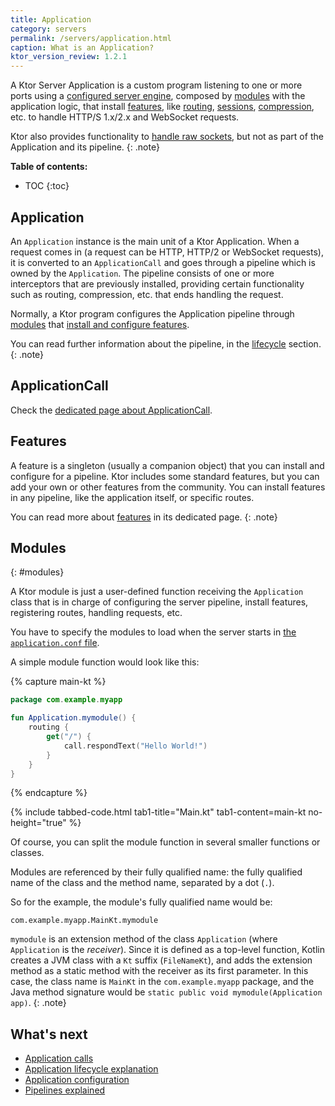 ```yaml
---
title: Application
category: servers
permalink: /servers/application.html
caption: What is an Application? 
ktor_version_review: 1.2.1
---
```


A Ktor Server Application is a custom program listening to one or more ports using a [configured server engine](/servers/configuration.html),
composed by [modules](#modules) with the application logic, that install [features](#features), like [routing](/servers/features/routing.html),
[sessions](/servers/features/sessions.html), [compression](/servers/features/compression.html), etc. to handle HTTP/S 1.x/2.x and WebSocket requests.

Ktor also provides functionality to [handle raw sockets](/servers/raw-sockets.html), but not as part of the Application and
its pipeline.
{: .note}

**Table of contents:**

* TOC
{:toc}

## Application

An `Application` instance is the main unit of a Ktor Application. When a request comes in
(a request can be HTTP, HTTP/2 or WebSocket requests), it is converted to an `ApplicationCall`
and goes through a pipeline which is owned by the `Application`. The pipeline consists of one or more
interceptors that are previously installed, providing certain functionality such as routing,
compression, etc. that ends handling the request.

Normally, a Ktor program configures the Application pipeline through [modules](#modules)
that [install and configure features](#features).

You can read further information about the pipeline, in the [lifecycle](/servers/lifecycle.html) section.
{: .note}

## ApplicationCall

Check the [dedicated page about ApplicationCall](/servers/calls.html).

## Features

A feature is a singleton (usually a companion object) that you can install and configure for a pipeline.
Ktor includes some standard features, but you can add your own or other features from the community. 
You can install features in any pipeline, like the application itself, or specific routes.

You can read more about [features](/servers/features.html) in its dedicated page.
{: .note}

## Modules
{: #modules}

A Ktor module is just a user-defined function receiving the `Application` class that is in charge of configuring
the server pipeline, install features, registering routes, handling requests, etc.

You have to specify the modules to load when the server starts in [the `application.conf` file](/servers/configuration.html#hocon-file).

A simple module function would look like this:

{% capture main-kt %}
```kotlin
package com.example.myapp

fun Application.mymodule() {
    routing {
        get("/") {
            call.respondText("Hello World!")
        }
    }
}
```
{% endcapture %}

{% include tabbed-code.html
    tab1-title="Main.kt" tab1-content=main-kt
    no-height="true"
%}

Of course, you can split the module function in several smaller functions or classes.

Modules are referenced by their fully qualified name: the fully qualified name of the class and the method name,
separated by a dot (`.`).

So for the example, the module's fully qualified name would be:

```
com.example.myapp.MainKt.mymodule
```

`mymodule` is an extension method of the class `Application` (where `Application` is the *receiver*).
Since it is defined as a top-level function, Kotlin creates a JVM class with a `Kt` suffix (`FileNameKt`),
and adds the extension method as a static method with the receiver as its first parameter.
In this case, the class name is `MainKt` in the `com.example.myapp` package, and the Java method signature would be
`static public void mymodule(Application app)`.
{: .note}

## What's next

- [Application calls](/servers/calls.html)
- [Application lifecycle explanation](/servers/lifecycle.html)
- [Application configuration](/servers/configuration.html)
- [Pipelines explained](/advanced/pipeline)
